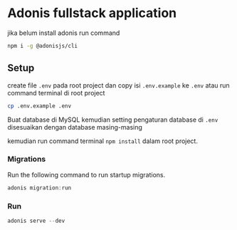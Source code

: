 # Adonis fullstack application

jika belum install adonis run command
```bash
npm i -g @adonisjs/cli
```

## Setup

create file `.env` pada root project dan copy isi `.env.example` ke `.env` atau run command terminal di root project
```bash
cp .env.example .env
```
Buat database di MySQL
kemudian setting pengaturan database di `.env` disesuaikan dengan database masing-masing

kemudian run command terminal `npm install` dalam root project.


### Migrations

Run the following command to run startup migrations.

```js
adonis migration:run
```

### Run

```js
adonis serve --dev
```
